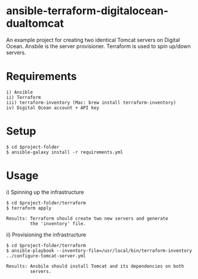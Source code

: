 # ansible-terraform-digitalocean-dualtomcat
An example project for creating two identical Tomcat servers on Digital Ocean. Ansbile is the server provisioner. Terraform is used to spin up/down servers.

# Requirements

    i) Ansible
    ii) Terraform
    iii) terraform-inventory (Mac: brew install terraform-inventory)
    iv) Digital Ocean account + API key

# Setup

    $ cd $project-folder
    $ ansible-galaxy install -r requirements.yml

# Usage

i) Spinning up the infrastructure

    $ cd $project-folder/terraform
    $ terraform apply

    Results: Terraform should create two new servers and generate
             the 'inventory' file. 

ii) Provisioning the infrastructure

    $ cd $project-folder/terraform
    $ ansible-playbook --inventory-file=/usr/local/bin/terraform-inventory ../configure-tomcat-server.yml

    Results: Ansbile should install Tomcat and its dependencies on both
             servers.


